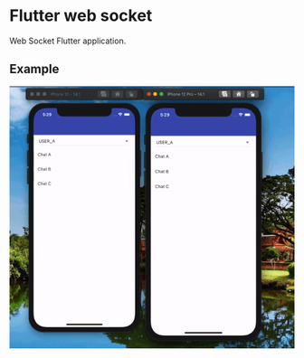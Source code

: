 # Flutter web socket

Web Socket Flutter application.

## Example
![Alt Text](https://github.com/nesprasit/flutter/blob/main/flutter_web_socket/example/example.gif)

